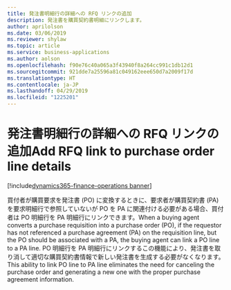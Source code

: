 ```yaml
---
title: 発注書明細行の詳細への RFQ リンクの追加
description: 発注書を購買契約書明細にリンクします。
author: aprilolson
ms.date: 03/06/2019
ms.reviewer: shylaw
ms.topic: article
ms.service: business-applications
ms.author: aolson
ms.openlocfilehash: f90e76c40a065a3f43940f8a264cc991c1db12d1
ms.sourcegitcommit: 921dde7a25596a81c049162eee650d7a2009f17d
ms.translationtype: HT
ms.contentlocale: ja-JP
ms.lasthandoff: 04/29/2019
ms.locfileid: "1225201"
---
```

# <a name="add-rfq-link-to-purchase-order-line-details"></a><span data-ttu-id="b60cb-103">発注書明細行の詳細への RFQ リンクの追加</span><span class="sxs-lookup"><span data-stu-id="b60cb-103">Add RFQ link to purchase order line details</span></span> 
[!include[dynamics365-finance-operations banner](../includes/dynamics365-finance-operations.md)]


<span data-ttu-id="b60cb-104">買付者が購買要求を発注書 (PO) に変換するときに、要求者が購買契約書 (PA) を要求明細行で参照していないが PO を PA に関連付ける必要がある場合、買付者は PO 明細行を PA 明細行にリンクできます。</span><span class="sxs-lookup"><span data-stu-id="b60cb-104">When a buying agent converts a purchase requisition into a purchase order (PO), if the requestor has not referenced a purchase agreement (PA) on the requisition line, but the PO should be associated with a PA, the buying agent can link a PO line to a PA line.</span></span> <span data-ttu-id="b60cb-105">PO 明細行を PA 明細行にリンクするこの機能により、発注書を取り消して適切な購買契約書情報で新しい発注書を生成する必要がなくなります。</span><span class="sxs-lookup"><span data-stu-id="b60cb-105">This ability to link PO line to PA line eliminates the need for canceling the purchase order and generating a new one with the proper purchase agreement information.</span></span>
